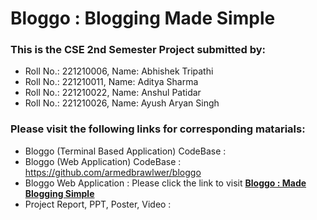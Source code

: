 # Bloggo : Blogging Made Simple

### This is the CSE 2nd Semester Project submitted by:
- Roll No.: 221210006, Name: Abhishek Tripathi
- Roll No.: 221210011, Name: Aditya Sharma
- Roll No.: 221210022, Name: Anshul Patidar
- Roll No.: 221210026, Name: Ayush Aryan Singh

### Please visit the following links for corresponding matarials:

- Bloggo (Terminal Based Application) CodeBase :
- Bloggo (Web Application) CodeBase : https://github.com/armedbrawlwer/bloggo
- Bloggo Web Application : Please click the link to visit **[Bloggo : Made Blogging Simple](https://bloggo-s0cq.onrender.com/)**
- Project Report, PPT, Poster, Video : 
